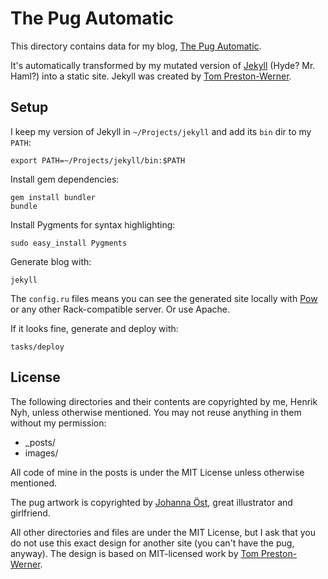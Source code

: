 # The Pug Automatic

This directory contains data for my blog, [The Pug Automatic](http://henrik.nyh.se).

It's automatically transformed by my mutated version of [Jekyll](http://github.com/henrik/jekyll) (Hyde? Mr. Haml?) into a static site. Jekyll was created by [Tom Preston-Werner](http://tom.preston-werner.com/).


## Setup

I keep my version of Jekyll in `~/Projects/jekyll` and add its `bin` dir to my `PATH`:

    export PATH=~/Projects/jekyll/bin:$PATH

Install gem dependencies:

    gem install bundler
    bundle

Install Pygments for syntax highlighting:

    sudo easy_install Pygments

Generate blog with:

    jekyll

The `config.ru` files means you can see the generated site locally with [Pow](http://pow.cx/) or any other Rack-compatible server. Or use Apache.

If it looks fine, generate and deploy with:

    tasks/deploy


## License

The following directories and their contents are copyrighted by me, Henrik Nyh, unless otherwise mentioned. You may not reuse anything in them without my permission:

* _posts/
* images/

All code of mine in the posts is under the MIT License unless otherwise mentioned.

The pug artwork is copyrighted by [Johanna Öst](http://johannaost.com), great illustrator and girlfriend.

All other directories and files are under the MIT License, but I ask that you do not use this exact design for another site (you can't have the pug, anyway). The design is based on MIT-licensed work by [Tom Preston-Werner](http://tom.preston-werner.com/).
